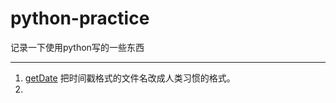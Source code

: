 # python-practice

记录一下使用python写的一些东西



---

1. [getDate](https://github.com/hedongshu/python-practice)
	把时间戳格式的文件名改成人类习惯的格式。
2. 

